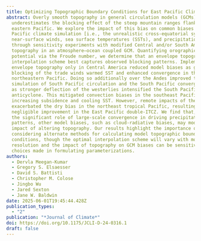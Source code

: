```yaml
---
title: Optimizing Topographic Boundary Conditions for East Pacific Climate Simulation
abstract: Overly smooth topography in general circulation models (GCMs)
  underestimates the blocking effect of the steep mountain ranges flanking the
  eastern Pacific. We explore the impact of this bias on common biases in
  Pacific climate simulation [i.e., the unrealistic cross-equatorial symmetry of
  near-surface winds, sea surface temperatures (SSTs), and precipitation]
  through sensitivity experiments with modified Central and/or South American
  topography in an atmosphere–ocean coupled GCM. Quantifying orographic blocking
  potential via the Froude number, we determine that an envelope topographic
  interpolation scheme best captures observed blocking patterns. Implementing
  envelope topography only in Central America reduced model biases as greater
  blocking of the trade winds warmed SST and enhanced convergence in the
  northeastern Pacific. Doing so additionally over the Andes improved the
  simulation of South Pacific circulation and the South Pacific convergence zone
  as stronger deflection of the westerlies intensified the South Pacific
  anticyclone. This mitigated convection biases in the southeast Pacific by
  increasing subsidence and cooling SST. However, remote impacts of the Andes
  exacerbated the dry bias in the northeast tropical Pacific, resulting in
  negligible improvement in the East Pacific double-ITCZ. We find that, due to
  the significant role of large-scale convergence in driving precipitation
  patterns, other model biases, such as cloud-radiative biases, may modulate the
  impact of altering topography. Our results highlight the importance of
  considering alternate methods for calculating model topographic boundary
  conditions, though the optimal interpolation scheme will vary with model
  resolution and the impact of topography on GCM biases can be sensitive to
  choices made in formulating parameterizations.
authors:
  - Dervla Meegan-Kumar
  - Gregory S. Elsaesser
  - David S. Battisti
  - Christopher M. Colose
  - Jingbo Wu
  - Jared Sexton
  - Jane W. Baldwin
date: 2025-06-01T19:45:44.428Z
publication_types:
  - "2"
publication: "*Journal of Climate*"
doi: https://doi.org/10.1175/JCLI-D-24-0316.1
draft: false
---
```


